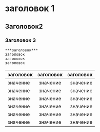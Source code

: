 # заголовок 1
## Заголовок2
### Заголовок 3

```
***заголовок***  
заголовок  
заголовок  
заголовок
```

заголовок | заголовок | заголовок
:---|:---:|------:
значение | значение |значение
значение | значение |значение
значение | значение |значение
значение | значение |значение
значение | значение |значение
значение | значение |значение
